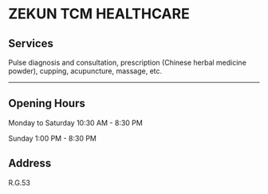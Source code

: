 # ZEKUN TCM HEALTHCARE

## Services

Pulse diagnosis and consultation, prescription (Chinese herbal medicine powder), cupping, acupuncture, massage, etc.

---

## Opening Hours

Monday to Saturday 10:30 AM - 8:30 PM

Sunday 1:00 PM - 8:30 PM

## Address

R.G.53
